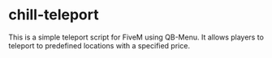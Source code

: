 # chill-teleport
This is a simple teleport script for FiveM using QB-Menu. It allows players to teleport to predefined locations with a specified price.
